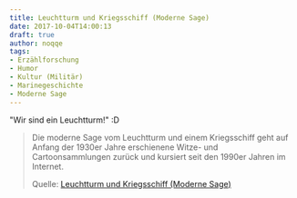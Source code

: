 ```yaml
---
title: Leuchtturm und Kriegsschiff (Moderne Sage)
date: 2017-10-04T14:00:13
draft: true
author: noqqe
tags:
- Erzählforschung
- Humor
- Kultur (Militär)
- Marinegeschichte
- Moderne Sage
---
```


"Wir sind ein Leuchtturm!" :D

> Die moderne Sage vom Leuchtturm und einem Kriegsschiff geht auf Anfang der
> 1930er Jahre erschienene Witze- und Cartoonsammlungen zurück und kursiert seit
> den 1990er Jahren im Internet.
>
> Quelle: [Leuchtturm und Kriegsschiff (Moderne Sage)](https://de.wikipedia.org/wiki/Leuchtturm_und_Kriegsschiff_(Moderne_Sage))
